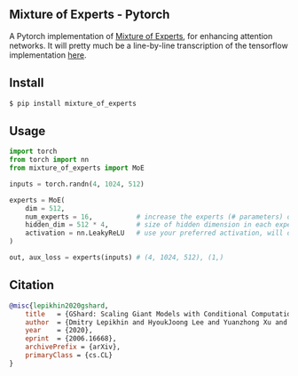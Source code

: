 ## Mixture of Experts - Pytorch

A Pytorch implementation of <a href="https://arxiv.org/abs/2006.16668">Mixture of Experts</a>, for enhancing attention networks. It will pretty much be a line-by-line transcription of the tensorflow implementation <a href="https://github.com/tensorflow/tensor2tensor/blob/master/tensor2tensor/models/research/moe.py">here</a>.

## Install

```bash
$ pip install mixture_of_experts
```

## Usage

```python
import torch
from torch import nn
from mixture_of_experts import MoE

inputs = torch.randn(4, 1024, 512)

experts = MoE(
	dim = 512,
	num_experts = 16,  			# increase the experts (# parameters) of your model without increasing computation
	hidden_dim = 512 * 4, 		# size of hidden dimension in each expert, defaults to 4 * dimension
	activation = nn.LeakyReLU   # use your preferred activation, will default to ReLU
)

out, aux_loss = experts(inputs) # (4, 1024, 512), (1,)
```

## Citation

```bibtex
@misc{lepikhin2020gshard,
    title 	= {GShard: Scaling Giant Models with Conditional Computation and Automatic Sharding},
    author 	= {Dmitry Lepikhin and HyoukJoong Lee and Yuanzhong Xu and Dehao Chen and Orhan Firat and Yanping Huang and Maxim Krikun and Noam Shazeer and Zhifeng Chen},
    year 	= {2020},
    eprint 	= {2006.16668},
    archivePrefix = {arXiv},
    primaryClass = {cs.CL}
}
```
